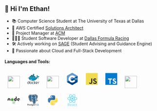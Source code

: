 <h2> 👋 Hi I'm Ethan! </h2>

- 📚 Computer Science Student at The University of Texas at Dallas
- 💠 AWS Certified [Solutions Architect](https://cp.certmetrics.com/amazon/en/public/verify/credential/fca9329a4c99464da824a02d8ad43de4)
- 🚀 Project Manager at [ACM](https://github.com/acm-projects)
- 👨🏾‍💻 Student Software Developer at [Dallas Formula Racing](https://github.com/DallasFormulaRacing)
- 🛠️ Actively working on [SAGE](https://github.com/TheSAGEProject/SAGE) (Student Advising and Guidance Engine)
- 💜 Passionate about Cloud and Full-Stack Development

<h4 align="left">Languages and Tools:</h4>
<p align="left"> 
  <img src="https://www.vectorlogo.zone/logos/git-scm/git-scm-icon.svg" width="40" height="40" style="margin: 10px;"/> 
  <img src="https://raw.githubusercontent.com/devicons/devicon/master/icons/docker/docker-original-wordmark.svg" width="40" height="40" style="margin: 10px;"/> 
  <img src="https://cdn.jsdelivr.net/gh/devicons/devicon@latest/icons/amazonwebservices/amazonwebservices-plain-wordmark.svg" width="40" height="40" style="margin: 10px;"/>
  <img src="https://raw.githubusercontent.com/devicons/devicon/master/icons/cplusplus/cplusplus-original.svg" width="40" height="40" style="margin: 10px;"/> 
  <img src="https://raw.githubusercontent.com/devicons/devicon/master/icons/javascript/javascript-original.svg" width="40" height="40" style="margin: 10px;"/>
  <img src="https://raw.githubusercontent.com/devicons/devicon/master/icons/typescript/typescript-original.svg" alt="typescript" width="40" height="40" style="margin: 10px;"/>
  <img src="https://www.vectorlogo.zone/logos/jenkins/jenkins-icon.svg" width="40" height="40" style="margin: 10px;"/> 
  <img src="https://raw.githubusercontent.com/devicons/devicon/master/icons/nodejs/nodejs-original-wordmark.svg" width="40" height="40" style="margin: 10px;"/>
  <img src="https://raw.githubusercontent.com/devicons/devicon/master/icons/postgresql/postgresql-original-wordmark.svg" width="40" height="40" style="margin: 10px;"/> 
  <img src="https://raw.githubusercontent.com/devicons/devicon/master/icons/python/python-original.svg" width="40" height="40" style="margin: 10px;"/> 
  <img src="https://raw.githubusercontent.com/devicons/devicon/master/icons/react/react-original-wordmark.svg" width="40" height="40" style="margin: 10px;"/>
</p>

